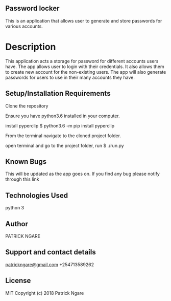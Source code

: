 ## Password locker

This is an application that allows user to generate and store passwords for various accounts.

# Description

This application acts a storage for password for different accounts users have. The app allows user to login with their credentials. It also allows them to create new account for the non-existing users. The app will also generate passwords for users to use in their many accounts they have.

## Setup/Installation Requirements
Clone the repository

Ensure you have python3.6 installed in your computer.

install pyperclip $ python3.6 -m pip install pyperclip

From the terminal navigate to the cloned project folder.

open terminal and go to the project folder, run $ ./run.py

## Known Bugs
This will be updated as the app goes on. If you find any bug please notify through this link

## Technologies Used
python 3

## Author
PATRICK NGARE


## Support and contact details
patrickngare@gmail.com
+254713589262

## License
MIT
Copyright (c) 2018 Patrick Ngare
